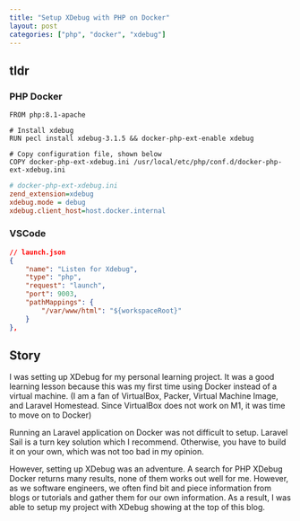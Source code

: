 ```yaml
---
title: "Setup XDebug with PHP on Docker"
layout: post
categories: ["php", "docker", "xdebug"]
---
```

## tldr

### PHP Docker
```docker
FROM php:8.1-apache

# Install xdebug
RUN pecl install xdebug-3.1.5 && docker-php-ext-enable xdebug

# Copy configuration file, shown below
COPY docker-php-ext-xdebug.ini /usr/local/etc/php/conf.d/docker-php-ext-xdebug.ini
```

```ini
# docker-php-ext-xdebug.ini
zend_extension=xdebug
xdebug.mode = debug
xdebug.client_host=host.docker.internal
```

### VSCode
```json
// launch.json
{
    "name": "Listen for Xdebug",
    "type": "php",
    "request": "launch",
    "port": 9003,
    "pathMappings": {
        "/var/www/html": "${workspaceRoot}"
    }
},
```

## Story

I was setting up XDebug for my personal learning project. It was a good learning lesson because this was my first time using Docker instead of a virtual machine. (I am a fan of VirtualBox, Packer, Virtual Machine Image, and Laravel Homestead. Since VirtualBox does not work on M1, it was time to move on to Docker)

Running an Laravel application on Docker was not difficult to setup. Laravel Sail is a turn key solution which I recommend. Otherwise, you have to build it on your own, which was not too bad in my opinion.

However, setting up XDebug was an adventure. A search for PHP XDebug Docker returns many results, none of them works out well for me. However, as we software engineers, we often find bit and piece information from blogs or tutorials and gather them for our own information. As a result, I was able to setup my project with XDebug showing at the top of this blog.
